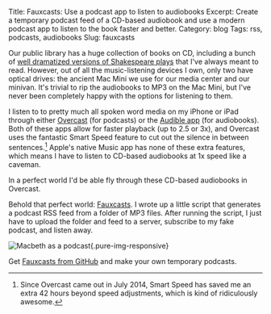 Title: Fauxcasts: Use a podcast app to listen to audiobooks
Excerpt: Create a temporary podcast feed of a CD-based audiobook and use a modern podcast app to listen to the book faster and better.
Category: blog
Tags: rss, podcasts, audiobooks
Slug: fauxcasts


Our public library has a huge collection of books on CD, including a bunch of [well dramatized versions of Shakespeare plays](https://en.wikipedia.org/wiki/Arkangel_Shakespeare) that I've always meant to read. However, out of all the music-listening devices I own, only two have optical drives: the ancient Mac Mini we use for our media center and our minivan. It's trivial to rip the audiobooks to MP3 on the Mac Mini, but I've never been completely happy with the options for listening to them. 

I listen to to pretty much all spoken word media on my iPhone or iPad through either [Overcast](https://overcast.fm/) (for podcasts) or the [Audible app](https://www.audible.com/sw) (for audiobooks). Both of these apps allow for faster playback (up to 2.5 or 3x), and Overcast uses the fantastic Smart Speed feature to cut out the silence in between sentences.[^1] Apple's native Music app has none of these extra features, which means I have to listen to CD-based audiobooks at 1x speed like a caveman. 

In a perfect world I'd be able fly through these CD-based audiobooks in Overcast. 

Behold that perfect world: [Fauxcasts](https://github.com/andrewheiss/fauxcasts). I wrote up a little script that generates a podcast RSS feed from a folder of MP3 files. After running the script, I just have to upload the folder and feed to a server, subscribe to my fake podcast, and listen away.

![Macbeth as a podcast](/files/images/fauxcast.png){.pure-img-responsive}

Get [Fauxcasts from GitHub](https://github.com/andrewheiss/fauxcasts) and make your own temporary podcasts.

[^1]:   Since Overcast came out in July 2014, Smart Speed has saved me an extra 42 hours beyond speed adjustments, which is kind of ridiculously awesome.
